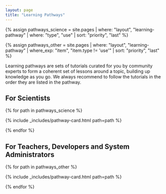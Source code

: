 ```yaml
---
layout: page
title: "Learning Pathways"
---
```


{% assign pathways_science = site.pages | where: "layout", "learning-pathway" | where: "type", "use" | sort: "priority", "last" %}

{% assign pathways_other = site.pages | where: "layout", "learning-pathway" | where_exp: "item", "item.type != 'use'" | sort: "priority", "last" %}


Learning pathways are sets of tutorials curated for you by community experts to form a coherent set of lessons around a topic, building up knowledge as you go. We always recommend to follow the tutorials in the order they are listed in the pathway.

## For Scientists


<!-- list all available pathways as cards  -->
<div class="pathwaylist row">


{% for path in pathways_science %}

{% include _includes/pathway-card.html path=path %}

{% endfor %}

</div>


## For Teachers, Developers and System Administrators

<!-- list all available pathways as cards  -->
<div class="pathwaylist row">

{% for path in pathways_other %}

{% include _includes/pathway-card.html path=path %}

{% endfor %}

</div>
